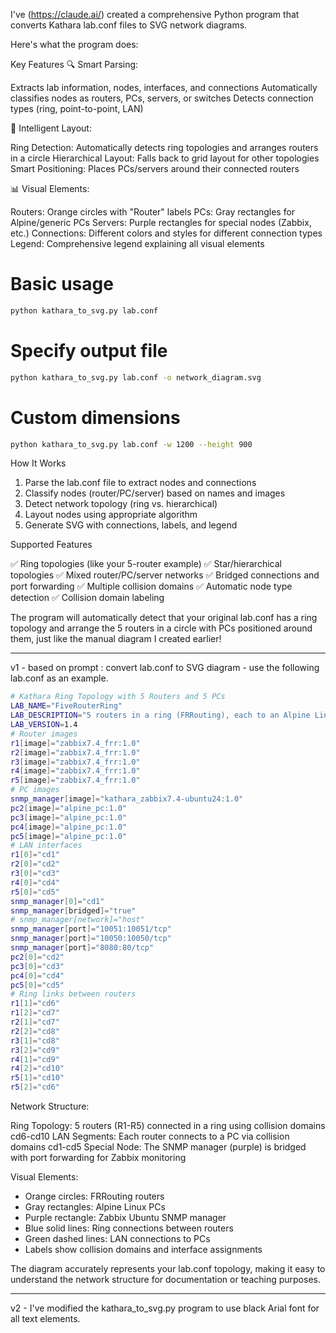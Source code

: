 
I've (https://claude.ai/) created a comprehensive Python program that converts Kathara lab.conf files to SVG network diagrams. 

Here's what the program does:

Key Features
🔍 Smart Parsing:

Extracts lab information, nodes, interfaces, and connections
Automatically classifies nodes as routers, PCs, servers, or switches
Detects connection types (ring, point-to-point, LAN)

🎨 Intelligent Layout:

Ring Detection: Automatically detects ring topologies and arranges routers in a circle
Hierarchical Layout: Falls back to grid layout for other topologies
Smart Positioning: Places PCs/servers around their connected routers

📊 Visual Elements:

Routers: Orange circles with "Router" labels
PCs: Gray rectangles for Alpine/generic PCs
Servers: Purple rectangles for special nodes (Zabbix, etc.)
Connections: Different colors and styles for different connection types
Legend: Comprehensive legend explaining all visual elements


# Basic usage
``` bash
python kathara_to_svg.py lab.conf
```
# Specify output file
``` bash
python kathara_to_svg.py lab.conf -o network_diagram.svg
``` 
# Custom dimensions
``` bash
python kathara_to_svg.py lab.conf -w 1200 --height 900
```

How It Works

1. Parse the lab.conf file to extract nodes and connections
2. Classify nodes (router/PC/server) based on names and images
3. Detect network topology (ring vs. hierarchical)
4. Layout nodes using appropriate algorithm
5. Generate SVG with connections, labels, and legend

Supported Features

✅ Ring topologies (like your 5-router example)
✅ Star/hierarchical topologies
✅ Mixed router/PC/server networks
✅ Bridged connections and port forwarding
✅ Multiple collision domains
✅ Automatic node type detection
✅ Collision domain labeling

The program will automatically detect that your original lab.conf has a ring topology and arrange the 5 routers in a circle with PCs positioned around them, just like the manual diagram I created earlier!

***

v1 - based on prompt : convert lab.conf to SVG diagram - use the following lab.conf as an example. 

``` bash
# Kathara Ring Topology with 5 Routers and 5 PCs
LAB_NAME="FiveRouterRing"
LAB_DESCRIPTION="5 routers in a ring (FRRouting), each to an Alpine Linux PC"
LAB_VERSION=1.4
# Router images
r1[image]="zabbix7.4_frr:1.0"
r2[image]="zabbix7.4_frr:1.0"
r3[image]="zabbix7.4_frr:1.0"
r4[image]="zabbix7.4_frr:1.0"
r5[image]="zabbix7.4_frr:1.0"
# PC images
snmp_manager[image]="kathara_zabbix7.4-ubuntu24:1.0"
pc2[image]="alpine_pc:1.0"
pc3[image]="alpine_pc:1.0"
pc4[image]="alpine_pc:1.0"
pc5[image]="alpine_pc:1.0"
# LAN interfaces
r1[0]="cd1"
r2[0]="cd2"
r3[0]="cd3"
r4[0]="cd4"
r5[0]="cd5"
snmp_manager[0]="cd1"
snmp_manager[bridged]="true"
# snmp_manager[network]="host"
snmp_manager[port]="10051:10051/tcp"
snmp_manager[port]="10050:10050/tcp"
snmp_manager[port]="8080:80/tcp"
pc2[0]="cd2"
pc3[0]="cd3"
pc4[0]="cd4"
pc5[0]="cd5"
# Ring links between routers
r1[1]="cd6"
r1[2]="cd7"
r2[1]="cd7"
r2[2]="cd8"
r3[1]="cd8"
r3[2]="cd9"
r4[1]="cd9"
r4[2]="cd10"
r5[1]="cd10"
r5[2]="cd6"
```

Network Structure:

Ring Topology: 5 routers (R1-R5) connected in a ring using collision domains cd6-cd10
LAN Segments: Each router connects to a PC via collision domains cd1-cd5
Special Node: The SNMP manager (purple) is bridged with port forwarding for Zabbix monitoring

Visual Elements:

- Orange circles: FRRouting routers
- Gray rectangles: Alpine Linux PCs
- Purple rectangle: Zabbix Ubuntu SNMP manager
- Blue solid lines: Ring connections between routers
- Green dashed lines: LAN connections to PCs
- Labels show collision domains and interface assignments

The diagram accurately represents your lab.conf topology, making it easy to understand the network structure for documentation or teaching purposes.

***

v2 - I've modified the kathara_to_svg.py program to use black Arial font for all text elements.
